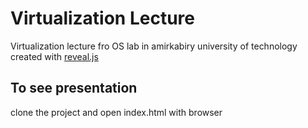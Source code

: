 # Virtualization Lecture
Virtualization lecture fro OS lab in amirkabiry university of technology created with [reveal.js](https://github.com/hakimel/reveal.js/)

## To see presentation
clone the project and open index.html with browser